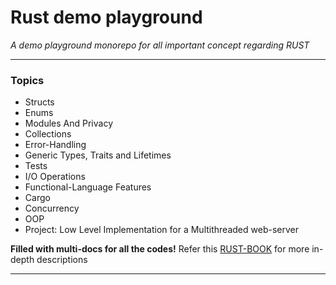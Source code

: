 # Rust demo playground

_A demo playground monorepo for all important concept regarding RUST_

---

### **Topics**

- Structs
- Enums
- Modules And Privacy
- Collections
- Error-Handling
- Generic Types, Traits and Lifetimes
- Tests
- I/O Operations
- Functional-Language Features
- Cargo
- Concurrency
- OOP
- Project: Low Level Implementation for a Multithreaded web-server

**Filled with multi-docs for all the codes!**
Refer this [RUST-BOOK](https://doc.rust-lang.org/book/) for more in-depth descriptions

---
